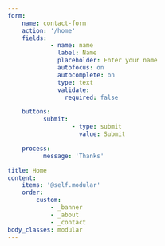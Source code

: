```yaml
---
form:
    name: contact-form
    action: '/home'
    fields:
            - name: name
              label: Name
              placeholder: Enter your name
              autofocus: on
              autocomplete: on
              type: text
              validate:
                required: false

    buttons:
          submit:
                  - type: submit
                    value: Submit

    process:
          message: 'Thanks'

title: Home
content:
    items: '@self.modular'
    order:
        custom:
            - _banner
            - _about
            - _contact
body_classes: modular
---
```

